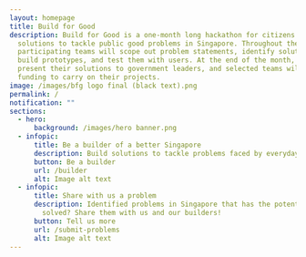 ```yaml
---
layout: homepage
title: Build for Good
description: Build for Good is a one-month long hackathon for citizens to build
  solutions to tackle public good problems in Singapore. Throughout the month,
  participating teams will scope out problem statements, identify solutions,
  build prototypes, and test them with users. At the end of the month, they will
  present their solutions to government leaders, and selected teams will receive
  funding to carry on their projects.
image: /images/bfg logo final (black text).png
permalink: /
notification: ""
sections:
  - hero:
      background: /images/hero banner.png
  - infopic:
      title: Be a builder of a better Singapore
      description: Build solutions to tackle problems faced by everyday Singaporeans.
      button: Be a builder
      url: /builder
      alt: Image alt text
  - infopic:
      title: Share with us a problem
      description: Identified problems in Singapore that has the potential to be
        solved? Share them with us and our builders!
      button: Tell us more
      url: /submit-problems
      alt: Image alt text
---
```

